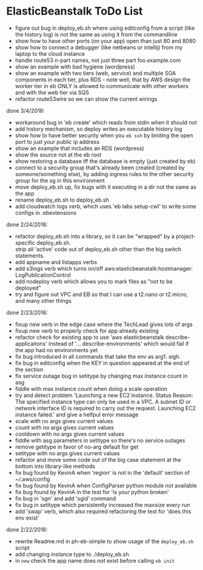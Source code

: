 # ElasticBeanstalk ToDo List

- figure out bug in deploy_eb.sh where using editconfig from a script (like the history log) is not the same as using it from the commandline
- show how to have other ports (on your app) open than just 80 and 8080
- show how to connect a debugger (like netbeans or intellij) from my laptop to the cloud instance
- handle route53 n-part names, not just three part foo.example.com
- show an example with bad hygiene (wordpress)
- show an example with two tiers (web, service) and multiple SOA components in each tier, plus RDS - note well, that by AWS design the worker tier in eb ONLY is allowed to communicate with other workers and with the web tier via SQS
- refactor route53wire so we can show the current wirings

done 3/4/2016:
- workaround bug in 'eb create' which reads from stdin when it should not
- add history mechanism, so deploy writes an executable history log
- show how to have better security when you `eb ssh` by limiting the open port to just your public ip address
- show an example that includes an RDS (wordpress)
- show the source not at the eb root
- show restoring a database iff the database is empty (just created by eb)
- connect to a security group that's already been created (created by someone/something else), by adding ingress rules to the other security group for the sg in this environment
- move deploy_eb.sh up, fix bugs with it executing in a dir not the same as the app
- rename deploy_eb.sh to deploy_eb.sh
- add cloudwatch logs verb, which uses 'eb labs setup-cwl' to write some configs in .ebextensions

done 2/24/2016:
- refactor deploy_eb.sh into a library, so it can be "wrapped" by a project-specific deploy_eb.sh.  
  strip all 'active' code out of deploy_eb.sh other than the big switch statements.
- add appname and listapps verbs
- add s3logs verb which turns on/off aws:elasticbeanstalk:hostmanager:  LogPublicationControl
- add nodeploy verb which allows you to mark files as "not to be deployed"
- try and figure out VPC and EB so that I can use a t2.nano or t2.micro, and many other things

done 2/23/2016:
- fixup new verb in the edge case where the TechLead gives lots of args
- fixup new verb to properly check for app already existing
- refactor check for existing app to use 'aws elasticbeanstalk describe-applicaitons' instead of '... describe-environments' which would fail if the app had no environments yet
- fix bug introduced in all commands that take the env as arg1. sigh.
- fix bug in editconfig when the KEY in question appeared at the end of the section
- fix service outage bug in setitype by changing max instance count in asg
- fiddle with max instance count when doing a scale operation
- try and detect problem 'Launching a new EC2 instance. Status Reason: The specified instance type can only be used in a VPC. A subnet ID or network interface ID is required to carry out the request. Launching EC2 instance failed.' and give a helfpul error message
- scale with no args gives current values
- count with no args gives current values
- cooldown with no args gives current values
- fiddle with asg parameters in setitype so there's no service outages
- remove getitype in favor of no-arg default for get
- setitype with no args gives current values
- refactor and move some code out of the big case statement at the bottom into library-like methods
- fix bug found by KevinA when 'region' is not in the 'default' section of ~/.aws/config
- fix bug found by KevinA when ConfigParser python module not available
- fix bug found by KevinA in the test for 'is your python broken'
- fix bug in 'sgn' and add 'sgid' command
- fix bug in setitype which persistently increased the maxsize every run
- add 'swap' verb, which also required refactoring the test for 'does this env exist'

done 2/22/2016:
- rewrite Readme.md in ph-eb-simple to show usage of the `deploy_eb.sh` script
- add changing instance type to ./deploy_eb.sh
- in `new` check the app name does *not* exist before calling `eb init`